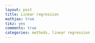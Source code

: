 ```yaml
---
layout: post
title: Linear regression
mathjax: true
tikz: yes
comments: true  
categories: methods, linear regression
---
```


<div style="display:none">
\(
  \def\<#1>{\left<#1\right>}
  \newcommand{\ddx}[2]{\frac{#1}{#2}}
  \newcommand{\CC}{\mathbf{C}}
  \newcommand{\bld}[1]{\boldsymbol{#1}}
  \newcommand{\hbld}[1]{\hat{\boldsymbol{#1}}}
  \newcommand{\textbf}[1]{\mathbf{#1}}
\)



# Introduction

We define a linear system where the output of the system is dependent linearly on some inputs. Let's consider the following system, 
here $x_1,x_2,...x_n$ are the inputs and $y$ is the output.
In a linear system, we know that the output is linearly dependent on the inputs, which implies that the inputs are scaled by some numbers and then results in an output. Hence in mathematical form, we can write the linear system as, 

 $$\begin{eqnarray}
y(t) = \beta_0 + \beta_1 x_1(t) + \beta_2 x_2(t) + \cdots + \beta_k x_k(t) + \epsilon
\end{eqnarray}$$ 

where $\epsilon$ is the random noise that either the system or any other source related to the system generates, and $(t)$ signifies the time, which means the output at time $t$ depends on the inputs $i.e.$ $x_i$ at time $t$.  
Now the next challenge is to identify $\beta_i$ to know about the system, and we do this by $\textit{linear regression}$.  
# Formal representation
To start with, we formalize the notations to be used further.
As we have time dependent output $y(t)$, to present the $n$ instances of the outputs for given $n$ instances of each inputs $x_i$, we use the following matrix notation. 

 $$\begin{eqnarray}
\textbf{y} = \begin{bmatrix}
y_1\\
y_2\\
\cdots\\
y_n\\
\end{bmatrix}, \textbf{X} = \begin{bmatrix}
\textbf{x}_1^T\\
\textbf{x}_2^T\\
\cdots\\
\textbf{x}_n^T\\
\end{bmatrix} = 
\begin{bmatrix}
1	&	x_{11}	&	x_{12}	&	\cdots	&	x_{1k}\\	
1	&	x_{21}	&	x_{22}	&	\cdots	&	x_{2k}\\	
1	&	\cdots	&	\cdots		&	\cdots	&	\cdots\\	
1	&	x_{n1}	&	x_{n2}	&	\cdots	&	x_{nk}\\	
\end{bmatrix}, \boldsymbol{\epsilon} = \begin{bmatrix}
\epsilon_1\\
\epsilon_2\\
\cdots\\
\epsilon_n
\end{bmatrix}, \beta = \begin{bmatrix}
\beta_0\\
\beta_1\\
\cdots\\
\beta_n\\
\end{bmatrix}
\end{eqnarray}$$ 

Hence, we can write the linear system as, 

 $$\begin{eqnarray}\label{eq:regression}
\textbf{y} = \textbf{X}\boldsymbol{\beta} + \bld{\epsilon}
\end{eqnarray}$$  


# Regression parameter estimation

As it is not possible for us to know the regression parameters $\beta$ for the system, so to estimate these parameters we take some another variable $\hat{\beta}$ , and replace it with $\beta$  in Eq. \ref{eq:regression} and predict the output $\hat{\textbf{y}}$, i.e., 

$$\begin{eqnarray}\label{eq:y_hat}
\hbld{y} = \textbf{X} \hbld{\beta}
\end{eqnarray}$$ 

To approximate the regression parameters of unknown system, we have fix $\hat{\beta}$ such that the predicted $\hat{\textbf{y}}$ is closest to actual $\textbf{y}$. In order to do so, we define a term $\textbf{\textbf{e}}$ which is known residual term and mathematically written as, 

$$\begin{eqnarray}
\label{eq:residual}
\textbf{e} = \textbf{y} - \hat{\textbf{y}} 
\end{eqnarray}$$

So now the problem can identified as adjusting  $\hat{\boldsymbol{\beta}}$ that tries make $\textbf{e}$ zero or towards zero. Alternately we can define it as adjusting  $\hat{\boldsymbol{\beta}}$ such that  $\vert\vert\textbf{e}\vert\vert^2$ minimizes. $\vert\vert\cdot\vert\vert^2$ signifies the square of each element of $\bld{e}$. 

The values of $\hat{\boldsymbol{\beta}}$ that minimizes $\vert\vert\textbf{e}\vert\vert^2$ can be obtained by finding minima by differentiation. i.e.,

$$\begin{eqnarray}
\frac{\partial \vert\vert\textbf{e}\vert\vert^2}{\partial \hat{\boldsymbol{\beta}}} = \frac{\partial \textbf{e}^T \textbf{e}}{\partial \hat{\boldsymbol{\beta}}} = \frac{\partial (\textbf{y} - \hat{\textbf{y}})^T (\textbf{y} - \hat{\textbf{y}})}{\partial \hat{\boldsymbol{\beta}}} = 2 (\textbf{y} - \hat{\textbf{y}})^T \frac{\partial \hat{\textbf{y}}}{\partial \hat{\boldsymbol{\beta}}}
\end{eqnarray}$$

Further we know that, 

$$\begin{eqnarray}
\frac{\partial \hat{\textbf{y}}}{\partial \hat{\boldsymbol{\beta}}} = \frac{\partial \textbf{X} \hat{\boldsymbol{\beta}}}{\partial \hat{\boldsymbol{\beta}}} = -\textbf{X}
\end{eqnarray}$$

Hence we can further write, 

$$\begin{eqnarray}
\frac{\partial \vert\vert\textbf{e}\vert\vert^2}{\partial \hat{\boldsymbol{\beta}}} = -2 (\textbf{y} - \hat{\textbf{y}})^T \textbf{X}
\end{eqnarray}$$ 


We calculate the optimum value of $\bld{\beta}$ by taking first and second derivative of $\vert\vert\textbf{e}\vert\vert^2$ with respect to $\hbld{\beta}$, as shown below, 

$$\begin{eqnarray}
\frac{\partial}{\partial \hbld{\beta}} \frac{\partial \vert\vert\textbf{e}\vert\vert^2}{\partial \hbld{\beta}} = \textbf{X}^T \textbf{X}
\end{eqnarray}$$ 


As the second derivative will always be positive, hence we confirm that the value of $\hbld{\beta}$ obtain from first derivative would result in minimization of $\vert\vert\textbf{e}\vert\vert$.

Hence we can find $\hat{\boldsymbol{\beta}}$ that minimize $\vert\vert\textbf{e}\vert\vert^2$ as,

$$\begin{eqnarray}
& &-2 (\textbf{y} - \hat{\textbf{y}})^T \textbf{X} = 0 \nonumber \\
\Rightarrow & &
-2 (\textbf{y} - \textbf{X}\hat{\boldsymbol{\beta}})^T \textbf{X} = 0\nonumber \\
\Rightarrow & & \textbf{y}^T X =  \hat{\boldsymbol{\beta}}^T \textbf{X}^T \textbf{X}  \nonumber \\
\end{eqnarray}$$


Taking transpose of both sides and with little manipulation, we have, 

$$\begin{eqnarray}
\textbf{X}^T \textbf{X}  \hbld{\beta}  &= \textbf{X}^T\textbf{y} \nonumber \\ 
\Rightarrow \hbld{\beta}  &= (\textbf{X}^T \textbf{X})^{-1} \textbf{X}^T\textbf{y}  \nonumber \\
\end{eqnarray}$$


Now we can predict the values using the calculated parameter $\hbld{\beta}$ as, 

$$\begin{eqnarray}
\hat{\textbf{y}} &= \textbf{X}\hbld{\beta} \nonumber \\
&= \textbf{X} (\textbf{X}^T \textbf{X})^{-1} \textbf{X}^T\textbf{y}  \nonumber \\
&= \textbf{H} \textbf{y} 
\end{eqnarray}$$

where, $\textbf{H} = \textbf{X} (\textbf{X}^T \textbf{X})^{-1} \textbf{X}^T $

Further we can easily derive that $H = \textbf{H} \textbf{H}^T = \textbf{H}^T \textbf{H} $


Now the question is, does the above expression really tell us the actual values i.e. $\bld{\beta}$ ?

Let's find this. We plug Eq. \ref{eq:regression} into the above equation, 

$$\begin{eqnarray}
  \hat{\boldsymbol{\beta}}  = (\textbf{X}^T \textbf{X})^{-1} \textbf{X}^T(\textbf{X}\bld{\beta} + \bld{\epsilon})  = (\textbf{X}^T \textbf{X})^{-1} \textbf{X}^T \textbf{X}\beta + (\textbf{X}^T \textbf{X})^{-1} \textbf{X}^T \bld{\epsilon}
\end{eqnarray}$$

Or simply, 

$$\begin{eqnarray}
\hat{\boldsymbol{\beta}}  = \boldsymbol{\beta} + (\textbf{X}^T \textbf{X})^{-1} \textbf{X}^T \bld{\epsilon}
\end{eqnarray}$$




This means that how close $\hat{\boldsymbol{\beta}}$ is to $\boldsymbol{\beta}$ depends on the noise $\bld{\epsilon}$. \\
It is interesting to note that the noise $\bld{\epsilon}$ is independent and identical or $\textit{i.i.d.}$ and follows normal distribution with certain variance \[how do we know thia ? well, we assume so!\]. Therefore any once element of noise vector i.e. $\epsilon_i$ can be written as,\\

$$\begin{eqnarray}
\epsilon_i \sim \mathcal{N}(0, \sigma^2)
\end{eqnarray}$$ 

Similarly $\bld{\epsilon}$ can be written in the form of multivariate normal distribution as,\\

$$\begin{eqnarray}
\bld{\epsilon} = \mathcal{N}(0, \sigma^2 \textbf{I})
\end{eqnarray}$$

Thus, since $\bld{\epsilon}$ follows a distribution, the  parameter $\hbld{\beta}$ must also follow the distribution. We must also note that we cannot directly measure $\bld{\epsilon}$ instead we can measure residual $\textbf{e}$ which can be calculated using Eq. \ref{eq:residual}. Nonetheless we can learn about $\bld{\epsilon}$ from $\textbf{e}$ as explained in the next section.

# Features of residual


Let's approximate it from error term or residuals, i.e. $\textbf{e}$. Let's write sum of squared of residual first in the following form, 

$$\begin{eqnarray}
\textbf{SSR} = \textbf{e}^T\textbf{e} &=& (\textbf{y} - \hat{\textbf{y}})^T (\textbf{y} - \hat{\textbf{y}}) \nonumber \\
&=& (\textbf{y} - \textbf{Hy})^T (\textbf{y} - \textbf{Hy}) \nonumber \\
& =& \textbf{y}^T \textbf{y} - \textbf{y}^T  \textbf{Hy} - \textbf{y}^T \textbf{H}^T \textbf{y} + \textbf{y}^T \textbf{H}^T \textbf{Hy} \nonumber
\end{eqnarray}$$

Since $\textbf{H}^T\textbf{H} = \textbf{H}$, thus we have, 

$$\begin{eqnarray}
\textbf{SSR} &=& \textbf{y}^T \textbf{y} - \textbf{y}^T  \textbf{Hy} - \textbf{y}^T \textbf{H}^T \textbf{y} + \textbf{y}^T  \textbf{Hy} \nonumber \\
&=& \textbf{y}^T(I-H)\textbf{y}   \nonumber \\
&=& (\textbf{X}\bld{\beta}+\bld{\epsilon})^T\textbf{M}(\textbf{X}\bld{\beta}+\bld{\epsilon}) \nonumber \\
&=& (\textbf{X}\bld{\beta}+\bld{\epsilon})^T\textbf{M}(\textbf{X}\bld{\beta}+\bld{\epsilon}) \nonumber \\
&=& (\bld{\beta}^T \textbf{X}^T+\bld{\epsilon}^T)\textbf{M}(\textbf{X}\bld{\beta}+\bld{\epsilon}) \nonumber \\
&=& (\bld{\beta}^T \textbf{X}^T \textbf{M}+\bld{\epsilon}^T \textbf{M})(\textbf{X}\bld{\beta}+\bld{\epsilon}) \nonumber \\
&=& \bld{\beta}^T \textbf{X}^T \textbf{M} \textbf{X}\bld{\beta} +\bld{\epsilon}^T \textbf{M} \textbf{X}\bld{\beta} + \bld{\beta}^T \textbf{X}^T \textbf{M} \bld{\epsilon} +\bld{\epsilon}^T \textbf{M} \bld{\epsilon} \nonumber
\end{eqnarray}$$

Further, it must be noted that 
$$\begin{eqnarray}
\textbf{M}\textbf{X} = \textbf{X} - \textbf{H}\textbf{X} = 0
\end{eqnarray}$$ 

Thus we can write, 
$$\begin{eqnarray}
\textbf{SSR} = \bld{\epsilon}^T \textbf{M} \bld{\epsilon}
\end{eqnarray}$$


Now we calculate the expected value of $\textbf{SSR}$ as,

$$\begin{eqnarray}
\mathtt{E}[\textbf{SSR}]=\mathtt{E}[\bld{\epsilon}^T \textbf{M} \bld{\epsilon}] = \mathtt{E}[\text{tr}(\bld{\epsilon}^T \textbf{M} \bld{\epsilon})] = \mathtt{E}[\text{tr}( \textbf{M} \bld{\epsilon} \bld{\epsilon}^T)] = \text{tr}( \textbf{M} \mathtt{E}[\bld{\epsilon} \bld{\epsilon}^T])
\end{eqnarray}$$

Since we know that $\mathtt{E}[\bld{\epsilon} \bld{\epsilon}^T)] = \sigma^2 \textbf{I} $ 

$$\begin{eqnarray}
\mathtt{E}[\textbf{SSR}] = \sigma^2 \text{tr}( \textbf{M})
\end{eqnarray}$$

Little maths tells us that $\text{tr}( \textbf{M}) = n-p$
Thus finally we have, 

$$\begin{eqnarray}
\mathtt{E}[\textbf{SSR}] = (n-p)\sigma^2  \nonumber
\end{eqnarray}$$ 
Hence we can say that, 
$$\begin{eqnarray}
\sigma^2 = \frac{\textbf{e}^T \textbf{e}}{n-p} =  \frac{\textbf{e}^T \textbf{e}}{n-p} = \frac{\textbf{SSR}}{n-p} \nonumber
\end{eqnarray}$$

Further we also write, 

$$\begin{eqnarray}\label{eq:sigm_hat}
\hat{\sigma}^2 = \frac{\textbf{SSR}}{n} = \frac{1}{n}\bld{\epsilon}^T \textbf{M} \bld{\epsilon}
\end{eqnarray}$$

Going back to the original problem, we can estimate $\Sigma$ from $\textbf{SSR}$ as shown below, 

$$\begin{eqnarray}
\Sigma = \sigma^2 (\textbf{X}^T \textbf{X})^{-1} = \frac{\textbf{SSR}}{n-k} (\textbf{X}^T \textbf{X})^{-1} = \frac{n\hat{\sigma}^2}{n-k} (\textbf{X}^T \textbf{X})^{-1} \nonumber
\end{eqnarray}$$



Further, with a little manipulation in Eq. \ref{eq:sigm_hat} and dividing both sides by $\sigma^2$ we have, 

$$\begin{eqnarray}
\frac{n\hat{\sigma}^2}{\sigma^2} = \bigg(\frac{\bld{\epsilon}}{\sigma} \bigg)^T \textbf{M} \bigg(\frac{\bld{\epsilon}}{\sigma}\bigg) \sim Z^T \textbf{M} Z = \chi^2_{n-p} \nonumber
\end{eqnarray}$$

where $Z$ is a standard normal distribution.


# Distribution of $\hat{\boldsymbol{\beta}}$

In order to represent the $\hbld{\beta}$ in distribution form, we calculate the two main parameters first i.e. mean and variance. 

## Expected value of $\hbld{\beta}$, $\mathtt{E}(\hat{\boldsymbol{\beta}})$


 $$\begin{eqnarray}
E[\hbld{\beta}] = E[\bld{\beta} + \textbf{H} \bld{\epsilon}] = E[\bld{\beta}] + E[\textbf{H} \bld{\epsilon}]
\end{eqnarray}$$ 
nointen
As we know, $E[\boldsymbol{\beta} ] = \boldsymbol{\beta}$, and $E[\textbf{H} \boldsymbol{\epsilon}] = \textbf{X}^T \textbf{X})^{-1} \textbf{X}^T E[\boldsymbol{\epsilon}] = 0$ 

## Variance of $\hat{\boldsymbol{\beta}}$

We calculate the variance from second moment as, 

$$\begin{eqnarray}
\mathtt{E}[\hat{\boldsymbol{\beta}} - \mathtt{E}[\boldsymbol{\beta} ]]^2 = \mathtt{E}[\hat{\boldsymbol{\beta}} - \boldsymbol{\beta}]^2 = \mathtt{E}[\textbf{H} \epsilon]^2
\end{eqnarray}$$

we can write it further as,

$$\begin{eqnarray}
\mathtt{E}[\textbf{H} \bld{\epsilon}]^2 &= \mathtt{E}[(\textbf{H} \bld{\epsilon})(\textbf{H} \bld{\epsilon})^T] \nonumber \\
& =  \mathtt{E}[\textbf{H} \bld{\epsilon} \bld{\epsilon}^T \textbf{H}^T] \nonumber \\
& = \textbf{H} \mathtt{E}[\bld{\epsilon} \bld{\epsilon}^T] \textbf{H}^T \nonumber \\
& = \textbf{H} \sigma^2 \textbf{I} \textbf{H}^T \nonumber \\
& = \sigma^2 \textbf{H} \textbf{H}^T \nonumber \\
&=\sigma^2 (\textbf{X}^T \textbf{X})^{-1} \textbf{X}^T \textbf{X} (\textbf{X}^T \textbf{X})^{-1} \nonumber \\
\end{eqnarray}$$

Hence we have, 

 $$\begin{eqnarray}
\text{Var}(\hbld{\beta}) =  \sigma^2 (\textbf{X}^T \textbf{X})^{-1}
\end{eqnarray}$$ 


Thus we can write the distribution of $\hbld{\beta}$ as, 
 $$\begin{eqnarray}\label{eq:beta_hat}
\hbld{\beta} = \bld{\beta} + \textbf{H}\bld{\epsilon} \sim \mathcal{N}\big(\bld{\beta}, \sigma^2 (\textbf{X}^T \textbf{X})^{-1}\big)
\end{eqnarray}$$ 

#Hypothesis testing
From Eq. \ref{eq:beta_hat} we know that calculated parameter $\hbld{\beta}$ follows a distribution. But we want to know how probable is that the calculated parameter i.e. $\hbld{\beta}$ is close to actual parameter $\bld{\beta}$. 

Before doing so, let's do some maths magic. Let's write Eq. \ref{eq:beta_hat} as follows, 

$$\begin{eqnarray}
\hbld{\beta} \sim \mathcal{N} (\bld{\beta}, \Sigma)
\end{eqnarray}$$ 
where, $\Sigma = \sigma^2 (\textbf{X}^T \textbf{X})^{-1}$

We can transform the above distribution to zero mean as, 

 $$\begin{eqnarray}\label{eq:beta_hat_beta}
\hbld{\beta} - \bld{\beta} \sim \mathcal{N} (0, \Sigma)
\end{eqnarray}$$ 
Further we can standardize the distribution to unit variance as, 

$$\begin{eqnarray}
\Sigma^{-1/2}(\hbld{\beta} - \bld{\beta}) \sim \Sigma^{-1/2} \mathcal{N} (0, \Sigma) = \mathcal{N} (0, \Sigma^{-T/2} \Sigma \Sigma^{-1/2} ) = \mathcal{N} (0, \textbf{I} )
\end{eqnarray}$$
However, it must be noted that we still have a parameter unknown i.e. $\sigma^2$ in $\Sigma$. 

Since we know that estimated standard error for a single component $\beta_i$ can be written as, 
$$\begin{eqnarray}
\text{SE}_{\hat{\beta_i}}= \sqrt{\frac{n\hat{\sigma}^2}{n-k} (\textbf{X}^T \textbf{X})^{-1}_{ii}}
\end{eqnarray}$$

And we can write the distribution of individual $\beta_i$ parameter as,
$$\begin{eqnarray}
\hat{\beta_i} \sim \mathcal{N}\bigg(\beta_i, \sigma^2 (\textbf{X}^T \textbf{X})^{-1}_{ii} \bigg)
\end{eqnarray}$$

Further we can write it as, 
$$\begin{eqnarray}
\frac{\hat{\beta}_i- \beta_i}{\text{SE}_{\hat{\beta_i}}} = \frac{\frac{\hat{\beta}_i- \beta_i}{\sqrt{\sigma^2 (\textbf{X}^T\textbf{X})^{-1}_{ii}}}}{\frac{\text{SE}_{\hat{\beta_i}}}{\sqrt{\sigma^2 (\textbf{X}^T\textbf{X})^{-1}_{ii}}}}
\end{eqnarray}$$

Since we know that, 
$$\begin{eqnarray}
\frac{\hat{\beta}_i- \beta_i}{\sqrt{\sigma^2 (\textbf{X}^T\textbf{X})^{-1}_{ii}}} \sim \mathcal{N} (0, 1)
\end{eqnarray}$$
So we have,

$$\begin{eqnarray}
\frac{\hat{\beta}_i- \beta_i}{\text{SE}_{\hat{\beta_i}}} &\sim \frac{\mathcal{N}(0,1)}{\frac{\sqrt{\frac{n\hat{\sigma}^2}{n-k} (\textbf{X}^T \textbf{X})^{-1}_{ii}}}{\sqrt{\sigma^2 (\textbf{X}^T\textbf{X})^{-1}_{ii}}}} \nonumber \\
&\sim \frac{\mathcal{N}(0,1)}{\sqrt{\frac{n\hat{\sigma}^2}{\sigma^2}\frac{1}{n-k} }} \nonumber \\
&\sim \frac{\mathcal{N}(0,1)}{\sqrt{\frac{\chi^2_{n-k}}{n-k} }} \nonumber \\
& \sim \mathtt{t}_{n-k} \nonumber \\
\end{ eqnarray } $$


where $\mathtt{t}_{n-k}$ is the $\mathtt{t}$ distribution with $n-k$ degree of freedom.\\
Thus we conclude that $\mathtt{t}_{n-k}$  tells us the probability of obtaining different values of $\frac{\hat{\beta}_i- \beta_i}{\text{SE}_{\hat{\beta_i}}}$. Intuitively, $\mathtt{t}_{n-k}$ values tells us that what is the probability that the given value of $\hat{\beta}_i$ belongs to a distribution which is generated from system that has a regression parameter $\beta_i$. 
<br />

In this context, we formulate the following hypotheses, 

[$\textbf{H0}$] The regression parameter $\beta_i = 0$. Also known as $\textit{null}$ hypothesis. Intuitively, we state that the regression parameter that we have approximated i.e. $\hat{\beta}_i$ belongs to a population or system which as a regression parameter $\beta_i$ and $\beta_i=0$.

[$\textbf{H1}$] The regression parameter $\beta_i \neq 0$. Also known as $\textit{alternate}$ hypothesis. Intuitively, we state that the regression parameter that we have approximated i.e. $\hat{\beta_i}$ belongs to a population or system which as a regression parameter $\beta_i$ and $\beta_i \neq 0$.<br />
 
In our analysis, we try to prove null hypothesis. If we succeed in doing so, we conclude that the regression parameter is zero. Otherwise, we conclude that the regression parameter is $\textit{not}$ zero.  A line of precaution here. As mentioned previously, $\mathtt{t}$ distribution tells the probability of $\hat{\beta}_i$ to belong to a system which has a regression parameter $\beta_i$, and since it is composed of normal distribution and $\chi^2$ distribution, there will always be certain non-zero probability that $\hat{\beta}_i$ belongs to $\beta_i$. So we can never conclude that any possible value of $\beta_i$ is does not belong to a population of system which has regression parameter $\beta_i$, which is $0$ in case of null hypothesis. Therefore, to avoid such situation, we restrict our analysis to a given probability $\alpha$ i.e. if there is probability of $\hat{\beta}_i$ to belong to $\beta_i$ is more than $\alpha$, then $\textit{null}$ hypothesis is true, otherwise if the probability is lower than $\alpha$, we reject the null hypothesis and accept the alternate hypothesis i.e. $\beta_i \neq 0$. In management literature the most used level of $\alpha$ is 0.95. Therefore if $\frac{\hat{\beta}_i- \beta_i}{\text{SE}_{\hat{\beta}_i}}$ is less than the critical value of $\mathtt{t}_{n-p}$ for $\alpha=0.95$, then we accept the null hypothesis. Otherwise we accept the alternate hypothesis. 

#Predictions
In the previous section we concluded that the regression parameters $\hbld{\beta}$ follows some distributions. As we predict the output using $\hbld{\beta}$ i.e. using Eq. \ref{eq:beta_hat}, the predictions should also some distribution.    Hence the predicted values $\hat{\textbf{y}}$ are not fixed, rather follow a distribution. Let's consider that we want to predict the values for $\textbf{X}^*$, as given below, 

 $$\begin{eqnarray}
\hat{\textbf{y}}(\textbf{X}^*) &= \textbf{X}^* \hat{\boldsymbol{\beta}} \nonumber \\
& =  \textbf{X}^* (\bld{\beta} + \textbf{H}\bld{\epsilon}) \nonumber \\
& = \textbf{X}^* \bld{\beta} + \textbf{X}^*\textbf{H}\bld{\epsilon} \nonumber \\
\end{eqnarray}$$ 

Now we calculate the expected value of $\hat{\textbf{y}}(\textbf{X}^*)$ as,
 $$\begin{eqnarray}
\mathtt{E}[\hat{\textbf{y}}(\textbf{X}^*)] = \mathtt{E}[\textbf{X}^*\bld{\beta}] + \mathtt{E}[\textbf{X}^*\textbf{H}\bld{\epsilon}] = \textbf{X}^*\bld{\beta} + \textbf{X}^*\textbf{H}\mathtt{E}[\bld{\epsilon}]  = \textbf{X}^*\bld{\beta}
\end{eqnarray}$$ 
This is because  $\mathtt{E}(\bld{\epsilon}) = 0$

Further we calculate the variance as,
 $$\begin{eqnarray}
\text{Var}(\hat{y}(\textbf{X}^*)) = \mathtt{E}[\hat{y}(\textbf{X}^*) - \mathtt{E}[\hat{y}(\textbf{X}^*)]]^2 = \mathtt{E}[\textbf{X}^* \boldsymbol{\beta} + \textbf{X}^* \textbf{H} \epsilon - \textbf{X}^*  \boldsymbol{\beta}]^2
\end{eqnarray}$$ 


Thus we can write the variance in simplified form as, 
 $$\begin{eqnarray}
\text{Var}(\hat{y}(\textbf{X}^*)) &=  \mathtt{E}[ \textbf{X}^* (\textbf{X}^T \textbf{X})^{-1} \textbf{X}^T \bld{\epsilon} ]^2 \nonumber \\
 &=  \textbf{E}[ \textbf{X}^* (\textbf{X}^T \textbf{X})^{-1} \textbf{X}^T \epsilon (\textbf{X}^* (\textbf{X}^T \textbf{X})^{-1} \textbf{X}^T \epsilon)^T ] \nonumber \\
& =  \textbf{E}[ \textbf{X}^* (\textbf{X}^T \textbf{X})^{-1} \textbf{X}^T \epsilon \epsilon^T \textbf{X}  (\textbf{X}^* (\textbf{X}^T \textbf{X})^{-1} \textbf{X}^{*T}]   \nonumber \\
\end{ eqnarray } $$


 $$\begin{eqnarray}
\text{Var}(\hat{y}(\textbf{X}^*)) =  \textbf{X}^* (\textbf{X}^T \textbf{X})^{-1} \textbf{X}^T \textbf{E}[ \epsilon \epsilon^T] \textbf{X}  ( (\textbf{X}^T \textbf{X})^{-1} \textbf{X}^{*T}
\end{eqnarray}$$ 

Since $\textbf{E}( \bld{\epsilon} \bld{\epsilon}^T) = \sigma^2 \textbf{I}$,

 $$\begin{eqnarray}
\text{Var}(\hat{y}(\textbf{X}^*)) =  \sigma^2 \textbf{X}^* (\textbf{X}^T \textbf{X})^{-1} \textbf{X}^{*T}
\end{eqnarray}$$ 

Thus we can write the distribution of predicted values as, 

 $$\begin{eqnarray}
\hat{y}(\textbf{X}^*) \sim \mathcal{N}\big( \textbf{X}^* \bld{\beta}, \sigma^2 \textbf{X}^* (\textbf{X}^T \textbf{X})^{-1} \textbf{X}^{*T} \big)
\end{eqnarray}$$ 


We can easily calculate that, 

 $$\begin{eqnarray}
\frac{\hat{y}(\textbf{x}_i^{T*}) - \textbf{x}_i^{T*}\beta}{\text{SE}_{\hat{y}}} \sim \mathtt{t}_{n-p}
\end{eqnarray}$$ 

where $\text{SE}_{\hat{y}} = \hat{\sigma} \sqrt{\textbf{x}_i^{T*} (\textbf{X}^T \textbf{X})^{-1}\textbf{x}_i^{*}}$

From $\mathtt{t}$ distribution, we can easily calculate the range that there is a certain probability that $\hat{y}(\textbf{x}_i^{*T})$ belongs to the distribution which has mean of $ \textbf{x}_i^{T*}\beta$. Let's say $(\pm) \gamma$ is the range for which $\hat{y}(\textbf{x}_i^{*T})$ can vary on given probability level. Then we can calculate the actual range as, 
 $$\begin{eqnarray}
\hat{y}(\textbf{x}_i^{*T}) -\gamma \text{SE}_{\hat{y}} \leq \hat{y} \leq  \hat{y}(\textbf{x}_i^{*T}) +\gamma \text{SE}_{\hat{y}} 
\end{eqnarray}$$   

In other words, 

$$\begin{eqnarray}
\hat{y}(\textbf{x}_i^{*T}) -\gamma \hat{\sigma} \sqrt{\textbf{x}_i^{T*} (\textbf{X}^T \textbf{X})^{-1}\textbf{x}_i^{*}} \leq \hat{y} \leq  \hat{y}(\textbf{x}_i^{*T}) +\gamma \hat{\sigma} \sqrt{\textbf{x}_i^{T*} (\textbf{X}^T \textbf{X})^{-1}\textbf{x}_i^{*}} 
\end{eqnarray}$$ 

# Example
<br />
Consider an example of a supermarket, where we want to understand the consumer spending with respect to the time that the consumers spend in the supermarket and their education level. We have the data shown in <a href="#table_1">Table 1</a>. 


\begin{array}{|l|l|l|l|}
\hline
\textbf{Sr. no. }	& 	\textbf{Time spent}	&	\textbf{Year of education}	&	\textbf{Spending }\\
\hline
1 & 80 & 20 & 1260 \\
2 & 83 & 13 & 1275 \\
3 & 83 & 8 & 1275 \\
4 & 119 & 11 & 1875 \\
5 & 89 & 19 & 1395 \\
6 & 99 & 11 & 1515 \\
7 & 101 & 15 & 1545 \\
8 & 116 & 17 & 1770 \\
9 & 103 & 11 & 1575 \\
10 & 86 & 13 & 1320 \\
11 & 104 & 10 & 1590 \\
12 & 104 & 12 & 1620 \\
13 & 92 & 15 & 1410 \\
14 & 81 & 14 & 1245 \\
15 & 118 & 16 & 1800 \\
16 & 119 & 16 & 1815 \\
17 & 103 & 20 & 1605 \\
18 & 104 & 18 & 1590 \\
19 & 97 & 9 & 1485 \\
20 & 117 & 14 & 1785 \\
\hline
\textbf{mean}	&	99.9 & 14.1	&	1537.5\\
\end{array}
<a name="#table_1">Table 1</a> Supermarket data (fictitious).



We can write the data shown in <a href="#table_1">Table 1</a> in the following form.
 \begin{equation*}
\textbf{X} = \begin{bmatrix}
1 & 80 & 20 \\
1 & 83 & 13 \\
1 & 83 & 8 \\
1 & 119 & 11 \\
1 & 89 & 19 \\
1 & 99 & 11 \\
1 & 101 & 15 \\
1 & 116 & 17 \\
1 & 103 & 11 \\
1 & 86 & 13 \\
1 & 104 & 10 \\
1 & 104 & 12 \\
1 & 92 & 15 \\
1 & 81 & 14 \\
1 & 118 & 16 \\
1 & 119 & 16 \\
1 & 103 & 20 \\
1 & 104 & 18 \\
1 & 97 & 9 \\
1 & 117 & 14 \\
\end{bmatrix}, \textbf{y} = \begin{bmatrix}
1260 \\
1275 \\
1275 \\
1875 \\
1395 \\
1515 \\
1545 \\
1770 \\
1575 \\
1320 \\
1590 \\
1620 \\
1410 \\
1245 \\
1800 \\
1815 \\
1605 \\
1590 \\
1485 \\
1785 \\
\end{bmatrix}, \textbf{X}^T\textbf{X} = \begin{bmatrix}
20 & 1998 & 282\\
1998 & 202988 & 28207\\
282 & 28207 & 4218\\
\end{bmatrix}
\end{equation*} 

 \begin{equation*}
(\textbf{X}^T\textbf{X})^{-1} = 
\begin{bmatrix}
  3.70e+00 &  -2.89e-02 &  -5.41e-02 \\
 -2.89e-02 &   2.96e-04 &  -4.30e-05 \\
 -5.41e-02 &  -4.30e-05 &   4.14e-03 \\
 \end{bmatrix}
\end{equation*} 

Now we calculate $\hbld{\beta}$ as, 

 $$\begin{eqnarray}
\hbld{\beta} = (\textbf{X}^T\textbf{X})^{-1}\textbf{X}^T \textbf{y} = \begin{bmatrix}
12.70 \\
15.12 \\
1.02 \\
\end{bmatrix}
\end{eqnarray}$$ 

\begin{array}{|r|r|r|r|r|r|}
\hline
\textbf{Sr. no.}	&	\textbf{AS} (y_i)	&	\textbf{PS} (\hat{y_i})	&	\textbf{Residual} (e_i)	&	CI(-95\%)	&	CI(+95\%)\\
\hline
1 & 1260.00 & 1242.69 & 17.31 & 1239.85 & 1280.15 \\
2 & 1275.00 & 1280.87 & -5.87 & 1261.80 & 1288.20 \\
3 & 1275.00 & 1275.74 & -0.74 & 1256.20 & 1293.80 \\
4 & 1875.00 & 1823.09 & 51.91 & 1858.99 & 1891.01 \\
5 & 1395.00 & 1377.73 & 17.27 & 1379.54 & 1410.46 \\
6 & 1515.00 & 1520.72 & -5.72 & 1504.35 & 1525.65 \\
7 & 1545.00 & 1555.05 & -10.05 & 1536.77 & 1553.23 \\
8 & 1770.00 & 1783.88 & -13.88 & 1755.89 & 1784.11 \\
9 & 1575.00 & 1581.19 & -6.19 & 1564.13 & 1585.87 \\
10 & 1320.00 & 1326.22 & -6.22 & 1308.17 & 1331.83 \\
11 & 1590.00 & 1595.28 & -5.28 & 1577.38 & 1602.62 \\
12 & 1620.00 & 1597.33 & 22.67 & 1610.33 & 1629.67 \\
13 & 1410.00 & 1418.99 & -8.99 & 1400.43 & 1419.57 \\
14 & 1245.00 & 1251.66 & -6.66 & 1230.98 & 1259.02 \\
15 & 1800.00 & 1813.09 & -13.09 & 1785.83 & 1814.17 \\
16 & 1815.00 & 1828.21 & -13.21 & 1800.36 & 1829.64 \\
17 & 1605.00 & 1590.41 & 14.59 & 1589.28 & 1620.72 \\
18 & 1590.00 & 1603.48 & -13.48 & 1577.86 & 1602.14 \\
19 & 1485.00 & 1488.43 & -3.43 & 1470.83 & 1499.17 \\
20 & 1785.00 & 1795.93 & -10.93 & 1771.86 & 1798.14 \\
\hline
\end{array}
<a name="#table_2">Table 2</a> Actual and predicted outputs. (AS: Actual spending, PS: Predicted spending).


Based on $\hbld{\beta}$ we predict the output using Eq. \ref{eq:beta_hat} as shown in Table \ref{table:table_2}. 
Now we calculate $\hat{\sigma}^2$ using the data from  <a href="#table_2">Table 2</a>  as shown below, 

 $$\begin{eqnarray}
\hat{\sigma}^2 = \frac{1}{20} \textbf{e}^T\textbf{e} = 263.48 \nonumber \\
\end{eqnarray}$$ 

and 
 \begin{eqnarray}
& &\sqrt{\frac{n}{n-p}\hat{\sigma}^2 (\textbf{X}^T\textbf{X})^{-1}} = \sqrt{\frac{20}{20-3} \times 263.48 \times (\textbf{X}^T\textbf{X})^{-1}} \nonumber \\
&=&\sqrt{\frac{20}{20-3} \times 263.48 \times \begin{bmatrix}
  3.70e+00 &  -2.89e-02 &  -5.41e-02 \\
 -2.89e-02 &   2.96e-04 &  -4.30e-05 \\
 -5.41e-02 &  -4.30e-05 &   4.14e-03 \\
\end{bmatrix}} \nonumber \\
\end{eqnarray} 


So we have 
 \begin{equation*}
\text{SE}_{\hat{\beta}_0} = \sqrt{\frac{20}{20-3} \times 263.48 \times (\textbf{X}^T\textbf{X})^{-1}_{00}} = 33.88
\end{equation*} 
 \begin{equation*}
\text{SE}_{\hat{\beta}_1} = \sqrt{\frac{20}{20-3} \times 263.48 \times (\textbf{X}^T\textbf{X})^{-1}_{11}} = 0.30
\end{equation*} 

 \begin{equation*}
\text{SE}_{\hat{\beta}_2} = \sqrt{\frac{20}{20-3} \times 263.48 \times (\textbf{X}^T\textbf{X})^{-1}_{22}} = 1.13
\end{equation*} 

So finally following the null hypothesis i.e. $\beta_i=0$ we have, 
 \begin{equation*}
\frac{\hat{\beta}_0-\beta_0}{\text{SE}_{\hat{\beta_0}}} = \frac{\hat{\beta}_0}{\text{SE}_{\hat{\beta}_0}} = \frac{12.90}{33.88} = 0.37
\end{equation*} 
Similarly we can derive, 

$$\begin{eqnarray}
\frac{\hat{\beta}_1}{\text{SE}_{\hat{\beta}_1}} = \frac{15.12}{0.30} &= 49.94 \nonumber \\
\frac{\hat{\beta}_2}{\text{SE}_{\hat{\beta}_2}} = \frac{1.02}{1.13} &= 0.90 \nonumber \\
\end{eqnarray}$$ 


From standard $\mathtt{t}$ table, the critical value for $\alpha=0.95$ is $2.1098$. Since $\frac{\hat{\beta}_0}{\text{SE}_{\hat{\beta}_0}} < \alpha$ and $\frac{\hat{\beta}_2}{\text{SE}_{\hat{\beta}_2}} <\alpha$ we accept the null hypothesis for $\beta_0$ and $\beta_2$ and conclude that $\beta_0 = \beta_1 = 0$. On the other hand,  $\frac{\hat{\beta}_1}{\text{SE}_{\hat{\beta}_1}} > \alpha$, thus we fail to accept the null hypothesis, and conclude that $\beta_1\neq 0$.\\
Furthermore, the confidence interval of predicted values are shown in Table \ref{table:table_2}. \\
Interested readers can also find out the confidence interval for regression parameter as well.

$\mathbf{t}$

\end{document}
